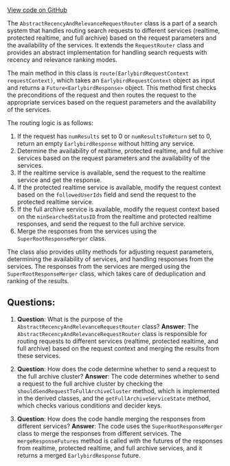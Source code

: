 [View code on GitHub](https://github.com/misbahsy/the-algorithm/src/java/com/twitter/search/earlybird_root/routers/AbstractRecencyAndRelevanceRequestRouter.java)

The `AbstractRecencyAndRelevanceRequestRouter` class is a part of a search system that handles routing search requests to different services (realtime, protected realtime, and full archive) based on the request parameters and the availability of the services. It extends the `RequestRouter` class and provides an abstract implementation for handling search requests with recency and relevance ranking modes.

The main method in this class is `route(EarlybirdRequestContext requestContext)`, which takes an `EarlybirdRequestContext` object as input and returns a `Future<EarlybirdResponse>` object. This method first checks the preconditions of the request and then routes the request to the appropriate services based on the request parameters and the availability of the services.

The routing logic is as follows:

1. If the request has `numResults` set to 0 or `numResultsToReturn` set to 0, return an empty `EarlybirdResponse` without hitting any service.
2. Determine the availability of realtime, protected realtime, and full archive services based on the request parameters and the availability of the services.
3. If the realtime service is available, send the request to the realtime service and get the response.
4. If the protected realtime service is available, modify the request context based on the `followedUserIds` field and send the request to the protected realtime service.
5. If the full archive service is available, modify the request context based on the `minSearchedStatusID` from the realtime and protected realtime responses, and send the request to the full archive service.
6. Merge the responses from the services using the `SuperRootResponseMerger` class.

The class also provides utility methods for adjusting request parameters, determining the availability of services, and handling responses from the services. The responses from the services are merged using the `SuperRootResponseMerger` class, which takes care of deduplication and ranking of the results.
## Questions: 
 1. **Question**: What is the purpose of the `AbstractRecencyAndRelevanceRequestRouter` class?
   **Answer**: The `AbstractRecencyAndRelevanceRequestRouter` class is responsible for routing requests to different services (realtime, protected realtime, and full archive) based on the request context and merging the results from these services.

2. **Question**: How does the code determine whether to send a request to the full archive cluster?
   **Answer**: The code determines whether to send a request to the full archive cluster by checking the `shouldSendRequestToFullArchiveCluster` method, which is implemented in the derived classes, and the `getFullArchiveServiceState` method, which checks various conditions and decider keys.

3. **Question**: How does the code handle merging the responses from different services?
   **Answer**: The code uses the `SuperRootResponseMerger` class to merge the responses from different services. The `mergeResponseFutures` method is called with the futures of the responses from realtime, protected realtime, and full archive services, and it returns a merged `EarlybirdResponse` future.